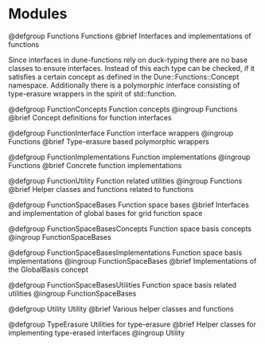 <!-- -*- tab-width: 4; indent-tabs-mode: nil -*- -->
# Modules

@defgroup Functions Functions
@brief Interfaces and implementations of functions

Since interfaces in dune-functions rely on duck-typing
there are no base classes to ensure interfaces. Instead
of this each type can be checked, if it satisfies a certain
concept as defined in the Dune::Functions::Concept namespace.
Additionally there is a polymorphic interface consisting
of type-erasure wrappers in the spirit of std::function.

@defgroup FunctionConcepts Function concepts
@ingroup Functions
@brief Concept definitions for function interfaces

@defgroup FunctionInterface Function interface wrappers
@ingroup Functions
@brief Type-erasure based polymorphic wrappers

@defgroup FunctionImplementations Function implementations
@ingroup Functions
@brief Concrete function implementations

@defgroup FunctionUtility Function related utilities
@ingroup Functions
@brief Helper classes and functions related to functions



@defgroup FunctionSpaceBases Function space bases
@brief Interfaces and implementation of global bases for grid function space

@defgroup FunctionSpaceBasesConcepts Function space basis concepts
@ingroup FunctionSpaceBases

@defgroup FunctionSpaceBasesImplementations Function space basis implementations
@ingroup FunctionSpaceBases
@brief Implementations of the GlobalBasis concept

@defgroup FunctionSpaceBasesUtilities Function space basis related utilities
@ingroup FunctionSpaceBases



@defgroup Utility Utility
@brief Various helper classes and functions

@defgroup TypeErasure Utilities for type-erasure
@brief Helper classes for implementing type-erased interfaces
@ingroup Utility






